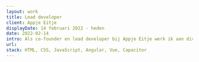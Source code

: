 ```yaml
---
layout: work
title: Lead developer
client: Appje Eitje
displayDate: 14 februari 2022 - heden
date: 2022-02-14
intro: Als co-founder en lead developer bij Appje Eitje werk ik aan diverse projecten voor opdrachtgevers, waarbij ik de spil ben tussen opdrachtgever en collega's. Daarnaast werken we bij Appje Eitje aan onze eigen software en apps, waarbij ik onder andere project management oppak, mede beslissingen neem over de architectuur en design, maar natuurlijk ook veel code schrijf en review.
url:
stack: HTML, CSS, JavaScript, Angular, Vue, Capacitor
---
```

